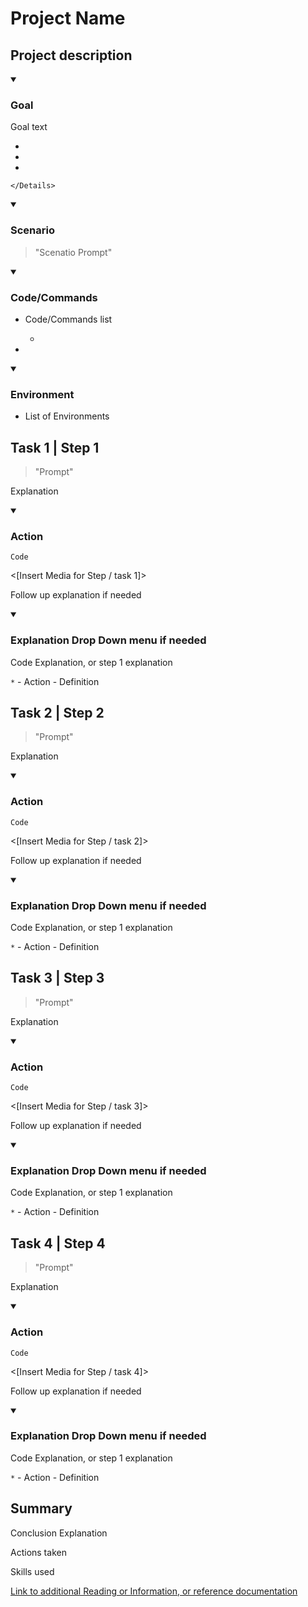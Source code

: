 # Project Name



## Project description

  <Details Open><Summary>
    
  ### Goal

  </Summary>

  Goal text
  
  -
  
  -
  
  -
  
    </Details>
  
  <Details Open><Summary>
    
  ### Scenario

  </Summary>
  
  > "Scenatio Prompt"

  </Details>

  <Details Open><Summary>
    
  ### Code/Commands

  </Summary>

  - Code/Commands list

    - 

  - 

  </Details>

  <Details Open><Summary>
    
  ### Environment
  
  </Summary>
  
  - List of Environments
  
  </Details>
  
## Task 1 | Step 1

> "Prompt"

Explanation

<Details Open><Summary><h3>Action</h3></Summary>
    
```
Code
```
<[Insert Media for Step / task 1]>

Follow up explanation if needed

</Details>

<Details Open><Summary><h3>Explanation Drop Down menu if needed</h3></Summary>

Code Explanation, or step 1 explanation

`*` - Action - Definition


 
</Details>

## Task 2 | Step 2

> "Prompt"

Explanation

<Details Open><Summary><h3>Action</h3></Summary>
    
```
Code
```
<[Insert Media for Step / task 2]>

Follow up explanation if needed

</Details>

<Details Open><Summary><h3>Explanation Drop Down menu if needed</h3></Summary>

Code Explanation, or step 1 explanation

`*` - Action - Definition


 
</Details>

## Task 3 | Step 3

> "Prompt"

Explanation

<Details Open><Summary><h3>Action</h3></Summary>
    
```
Code
```
<[Insert Media for Step / task 3]>

Follow up explanation if needed

</Details>

<Details Open><Summary><h3>Explanation Drop Down menu if needed</h3></Summary>

Code Explanation, or step 1 explanation

`*` - Action - Definition


 
</Details>

## Task 4 | Step 4

> "Prompt"

Explanation

<Details Open><Summary><h3>Action</h3></Summary>
    
```
Code
```
<[Insert Media for Step / task 4]>

Follow up explanation if needed

</Details>

<Details Open><Summary><h3>Explanation Drop Down menu if needed</h3></Summary>

Code Explanation, or step 1 explanation

`*` - Action - Definition


</Details>

## Summary

Conclusion Explanation

Actions taken 

Skills used

[Link to additional Reading or Information, or reference documentation]()


